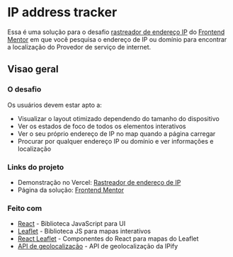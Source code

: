 # IP address tracker

Essa é uma solução para o desafio [rastreador de endereço IP](https://www.frontendmentor.io/challenges/ip-address-tracker-I8-0yYAH0) do [Frontend Mentor](https://www.frontendmentor.io) em que você pesquisa o endereço de IP ou domínio para encontrar a localização do Provedor de serviço de internet.

## Visao geral

### O desafio

Os usuários devem estar apto a:

- Visualizar o layout otimizado dependendo do tamanho do dispositivo
- Ver os estados de foco de todos os elementos interativos
- Ver o seu próprio endereço de IP no map quando a página carregar
- Procurar por qualquer endereço IP ou domínio e ver informações e localização

### Links do projeto

- Demonstração no Vercel: [Rastreador de endereço de IP](https://ip-address-tracker-two-rho.vercel.app/)
- Página da solução: [Frontend Mentor](https://www.frontendmentor.io/solutions/ip-address-tracker-with-react-and-react-leaflet-nWSvFzWBEX)

### Feito com

- [React](https://reactjs.org/) - Biblioteca JavaScript para UI
- [Leaflet](https://leafletjs.com/) - Biblioteca JS para mapas interativos
- [React Leaflet](https://react-leaflet.js.org/) - Componentes do React para mapas do Leaflet
- [API de geolocalização](https://geo.ipify.org/) - API de geolocalização da IPify
